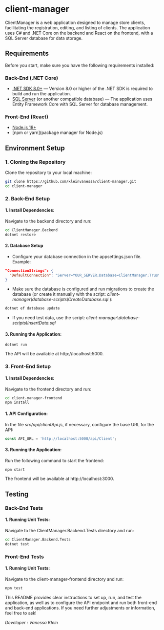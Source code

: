 # client-manager
ClientManager is a web application designed to manage store clients, facilitating the registration, editing, and listing of clients. The application uses C# and .NET Core on the backend and React on the frontend, with a SQL Server database for data storage.

## Requirements

Before you start, make sure you have the following requirements installed:

### Back-End (.NET Core)

- [.NET SDK 8.0+](https://dotnet.microsoft.com/download/dotnet) — Version 8.0 or higher of the .NET SDK is required to build and run the application.
- [SQL Server](https://www.microsoft.com/en-us/sql-server) (or another compatible database) — The application uses Entity Framework Core with SQL Server for database management.

### Front-End (React)

- [Node.js 18+](https://nodejs.org/)
- [npm or yarn](package manager for Node.js)

## Environment Setup

### 1. Cloning the Repository

Clone the repository to your local machine:

```bash
git clone https://github.com/kleinvanessa/client-manager.git
cd client-manager
```

### 2. Back-End Setup

#### 1. Install Dependencies:

Navigate to the backend directory and run:

```bash
cd ClientManager.Backend
dotnet restore
```
#### 2. Database Setup

- Configure your database connection in the appsettings.json file. Example:

```json
"ConnectionStrings": {
  "DefaultConnection": "Server=YOUR_SERVER;Database=ClientManager;Trusted_Connection=True;"
}
```

- Make sure the database is configured and run migrations to create the database 
(or create it manually with the script:  *client-manager\database-scripts\CreateDatabase.sql* ):

```bash
dotnet ef database update
```

- If you need test data, use the script: *client-manager\database-scripts\InsertData.sql*

#### 3. Running the Application:

```bash
dotnet run
```
The API will be available at http://localhost:5000.


### 3. Front-End Setup

#### 1. Install Dependencies:

Navigate to the frontend directory and run:

```bash
cd client-manager-frontend
npm install
```

#### 1. API Configuration:

In the file *src/api/clientApi.js*, if necessary, configure the base URL for the API:

```javascript
const API_URL = 'http://localhost:5000/api/Client';
```

#### 3. Running the Application:

Run the following command to start the frontend:

```bash
npm start
```
The frontend will be available at http://localhost:3000.

## Testing

### Back-End Tests

#### 1. Running Unit Tests:

Navigate to the ClientManager.Backend.Tests directory and run:

```bash
cd ClientManager.Backend.Tests
dotnet test
```

### Front-End Tests

#### 1. Running Unit Tests:

Navigate to the client-manager-frontend directory and run:

```bash
npm test
```


This README provides clear instructions to set up, run, and test the application,
as well as to configure the API endpoint and run both front-end and back-end applications.
If you need further adjustments or information, feel free to ask!

*Developer : Vanessa Klein*

